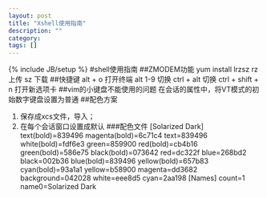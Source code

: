 ```yaml
---
layout: post
title: "Xshell使用指南"
description: ""
category: 
tags: []
---
```

{% include JB/setup %}
#shell使用指南
##ZMODEM功能
    yum install lrzsz
    rz 上传
    sz 下载
##快捷键
    alt + o 打开终端
    alt 1-9 切换
    ctrl + alt 切换
    ctrl + shift + n 打开新选项卡
##vim的小键盘不能使用的问题
在会话的属性中，将VT模式的初始数字键盘设置为普通
##配色方案
1. 保存成xcs文件，导入；
2. 在每个会话窗口设置成默认
###配色文件
    [Solarized Dark]
    text(bold)=839496
    magenta(bold)=6c71c4
    text=839496
    white(bold)=fdf6e3
    green=859900
    red(bold)=cb4b16
    green(bold)=586e75
    black(bold)=073642
    red=dc322f
    blue=268bd2
    black=002b36
    blue(bold)=839496
    yellow(bold)=657b83
    cyan(bold)=93a1a1
    yellow=b58900
    magenta=dd3682
    background=042028
    white=eee8d5
    cyan=2aa198
    [Names]
    count=1
    name0=Solarized Dark

